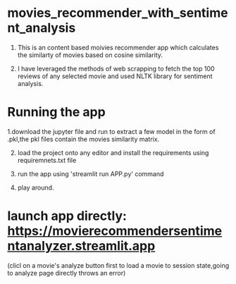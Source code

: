 # movies_recommender_with_sentiment_analysis

1. This is an content based moivies recommender app which calculates the similarty of movies based on cosine similarity.

2. I have leveraged the methods of web scrapping to fetch the top 100 reviews of any selected movie and used NLTK library for sentiment analysis. 



# Running the app


1.download the jupyter file and run to extract a few model in the form of .pkl,the pkl files contain the movies similarity matrix.

2. load the project onto any editor and install the requirements using requiremnets.txt file

3. run the app using 'streamlit run APP.py' command

4. play around.

# launch app directly: https://movierecommendersentimentanalyzer.streamlit.app
(clicl on a movie's analyze button first to load a movie to session state,going to analyze page directly throws an error)
